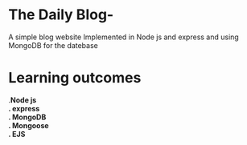 # The Daily Blog-

A simple blog website Implemented in Node js and express and using MongoDB for the datebase

# Learning outcomes
  .**Node js\
  . express\
  . MongoDB\
  . Mongoose\
  . EJS**
  
